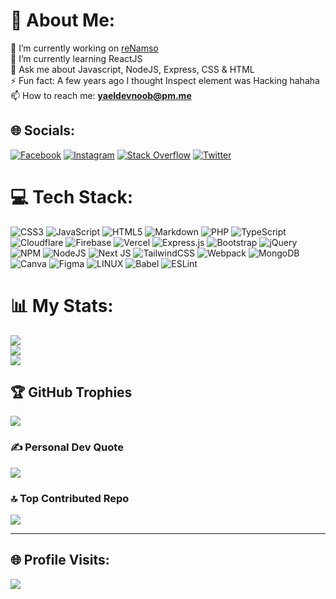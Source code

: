 # 💫 About Me:
🔭 I’m currently working on [reNamso](https://github.com/yaelsito/reNamso)<br>🌱 I’m currently learning ReactJS<br>💬 Ask me about Javascript, NodeJS, Express, CSS & HTML<br>⚡ Fun fact: A few years ago I thought Inspect element was Hacking hahaha<br>📫 How to reach me: **yaeldevnoob@pm.me**


## 🌐 Socials:
[![Facebook](https://img.shields.io/badge/Facebook-%231877F2.svg?logo=Facebook&logoColor=white)](https://facebook.com/is.leay) [![Instagram](https://img.shields.io/badge/Instagram-%23E4405F.svg?logo=Instagram&logoColor=white)](https://instagram.com/is.leay) [![Stack Overflow](https://img.shields.io/badge/-Stackoverflow-FE7A16?logo=stack-overflow&logoColor=white)](https://stackoverflow.com/users/yaelmassieu) [![Twitter](https://img.shields.io/badge/Twitter-%231DA1F2.svg?logo=Twitter&logoColor=white)](https://twitter.com/is_leay) 

# 💻 Tech Stack:
![CSS3](https://img.shields.io/badge/css3-%231572B6.svg?style=for-the-badge&logo=css3&logoColor=white) ![JavaScript](https://img.shields.io/badge/javascript-%23323330.svg?style=for-the-badge&logo=javascript&logoColor=%23F7DF1E) ![HTML5](https://img.shields.io/badge/html5-%23E34F26.svg?style=for-the-badge&logo=html5&logoColor=white) ![Markdown](https://img.shields.io/badge/markdown-%23000000.svg?style=for-the-badge&logo=markdown&logoColor=white) ![PHP](https://img.shields.io/badge/php-%23777BB4.svg?style=for-the-badge&logo=php&logoColor=white) ![TypeScript](https://img.shields.io/badge/typescript-%23007ACC.svg?style=for-the-badge&logo=typescript&logoColor=white) ![Cloudflare](https://img.shields.io/badge/Cloudflare-F38020?style=for-the-badge&logo=Cloudflare&logoColor=white) ![Firebase](https://img.shields.io/badge/firebase-%23039BE5.svg?style=for-the-badge&logo=firebase) ![Vercel](https://img.shields.io/badge/vercel-%23000000.svg?style=for-the-badge&logo=vercel&logoColor=white) ![Express.js](https://img.shields.io/badge/express.js-%23404d59.svg?style=for-the-badge&logo=express&logoColor=%2361DAFB) ![Bootstrap](https://img.shields.io/badge/bootstrap-%23563D7C.svg?style=for-the-badge&logo=bootstrap&logoColor=white) ![jQuery](https://img.shields.io/badge/jquery-%230769AD.svg?style=for-the-badge&logo=jquery&logoColor=white) ![NPM](https://img.shields.io/badge/NPM-%23000000.svg?style=for-the-badge&logo=npm&logoColor=white) ![NodeJS](https://img.shields.io/badge/node.js-6DA55F?style=for-the-badge&logo=node.js&logoColor=white) ![Next JS](https://img.shields.io/badge/Next-black?style=for-the-badge&logo=next.js&logoColor=white) ![TailwindCSS](https://img.shields.io/badge/tailwindcss-%2338B2AC.svg?style=for-the-badge&logo=tailwind-css&logoColor=white) ![Webpack](https://img.shields.io/badge/webpack-%238DD6F9.svg?style=for-the-badge&logo=webpack&logoColor=black) ![MongoDB](https://img.shields.io/badge/MongoDB-%234ea94b.svg?style=for-the-badge&logo=mongodb&logoColor=white) ![Canva](https://img.shields.io/badge/Canva-%2300C4CC.svg?style=for-the-badge&logo=Canva&logoColor=white) 	![Figma](https://img.shields.io/badge/figma-%23F24E1E.svg?style=for-the-badge&logo=figma&logoColor=white) ![LINUX](https://img.shields.io/badge/Linux-FCC624?style=for-the-badge&logo=linux&logoColor=black) ![Babel](https://img.shields.io/badge/Babel-F9DC3e?style=for-the-badge&logo=babel&logoColor=black) ![ESLint](https://img.shields.io/badge/ESLint-4B3263?style=for-the-badge&logo=eslint&logoColor=white)
# 📊 My Stats:
![](https://github-readme-stats.vercel.app/api?username=yaelsito&theme=radical&hide_border=false&include_all_commits=false&count_private=false)<br/>
![](https://github-readme-streak-stats.herokuapp.com/?user=yaelsito&theme=radical&hide_border=false)<br/>
![](https://github-readme-stats.vercel.app/api/top-langs/?username=yaelsito&theme=radical&hide_border=false&include_all_commits=false&count_private=false&layout=compact)

## 🏆 GitHub Trophies
![](https://github-profile-trophy.vercel.app/?username=yaelsito&theme=radical&no-frame=false&no-bg=true&margin-w=4)

### ✍️ Personal Dev Quote
![](https://quotes-github-readme.vercel.app/api?quote=Everyone%20sees%20what%20you%20appear%20to%20be,%20few%20experience%20what%20you%20really%20are&author=Machiavelli&type=horizontal&theme=radical)

### 🔝 Top Contributed Repo
![](https://github-contributor-stats.vercel.app/api?username=yaelsito&limit=5&theme=radical&combine_all_yearly_contributions=true)

---
## 🌐 Profile Visits:
[![](https://visitcount.itsvg.in/api?id=yaelsito&icon=5&color=6)](https://visitcount.itsvg.in)

<!-- Proudly created with GPRM ( https://gprm.itsvg.in ) -->
